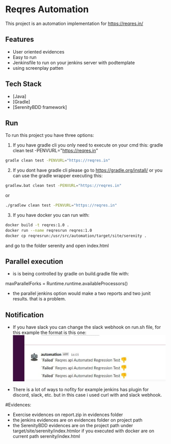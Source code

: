 # Reqres Automation

This project is an automation implementation for https://reqres.in/

## Features

- User oriented evidences
- Easy to run
- Jenkinsfile to run on your jenkins server with podtemplate
- using screenplay patten


## Tech Stack
- [Java] 
- [Gradle] 
- [SerenityBDD framework]


## Run

To run this project you have three options:

1. If you have gradle cli you only need to execute on your cmd this:
    gradle clean test -PENVURL="https://reqres.in"

```sh
gradle clean test -PENVURL="https://reqres.in"
```

2. If you dont have gradle cli please go to https://gradle.org/install/ or you can use the gradle wrapper executing this:

```sh
gradlew.bat clean test -PENVURL="https://reqres.in"
```
or
```sh
./gradlew clean test -PENVURL="https://reqres.in"
```
3. If you have docker you can run with:
```sh
docker build -t reqres:1.0 .
docker run --name reqresrun reqres:1.0
docker cp reqresrun:/usr/src/automation/target/site/serenity .
```
and go to the folder serenity and open index.html

## Parallel execution

- is is being controlled by gradle on build.gradle file with:

 maxParallelForks = Runtime.runtime.availableProcessors()

- the parallel jenkins option would make a two reports and two junit results. that is a problem.

## Notification
- If you have slack you can change the slack webhook on run.sh file, for this example the format is  this one:
![alt text](https://github.com/boya678/reqres_automation/blob/master/evidences/SlackNotify.jpg)

- There is a lot of ways to nofity for example jenkins has plugin for discord, slack, etc. but in this case i used curl with and slack webhook.


#Evidences:
- Exercise evidences on report.zip in evidences folder
- the jenkins evidences are on evidences folder on project path
- the SerenityBDD evidences are on the project path under target/site/serenity/index.htmlor if you executed with docker are on current path serenity/index.html